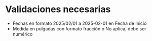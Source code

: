 # Validaciones necesarias

- Fechas en formato 2025/02/01 a 2025-02-01 en Fecha de Inicio
- Medida en pulgadas con formato fracción o No aplica, debe ser numérico
